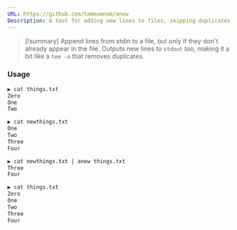 ```yaml
---
URL: https://github.com/tomnomnom/anew
Description: A tool for adding new lines to files, skipping duplicates
---
```

>[!summary]
>Append lines from stdin to a file, but only if they don't already appear in the file. Outputs new lines to `stdout` too, making it a bit like a `tee -a` that removes duplicates.

### Usage

```bash
▶ cat things.txt
Zero
One
Two

▶ cat newthings.txt
One
Two
Three
Four

▶ cat newthings.txt | anew things.txt
Three
Four

▶ cat things.txt
Zero
One
Two
Three
Four
```